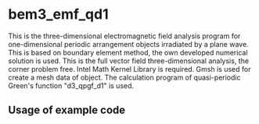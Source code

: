 # bem3_emf_qd1
This is the three-dimensional electromagnetic field analysis program for one-dimensional periodic arrangement objects irradiated by a plane wave. 
This is based on boundary element method, the own developed numerical solution is used. 
This is the full vector field three-dimensional analysis, the corner problem free.
Intel Math Kernel Library is required. Gmsh is used for create a mesh data of object. 
The calculation program of quasi-periodic Green's function "d3_qpgf_d1" is used.

## Usage of example code
